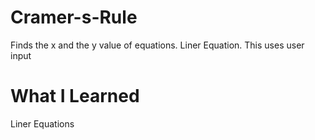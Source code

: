 # Cramer-s-Rule
Finds the x and the y value of equations. Liner Equation. This uses user input

# What I Learned
Liner Equations
